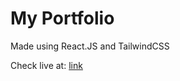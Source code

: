 <h1>My Portfolio</h1>

<p>Made using React.JS and TailwindCSS</p>

<p>Check live at: <a href="youtube.com" target="_blank">link</a>  </p>
